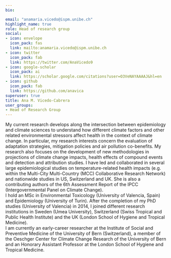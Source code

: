 ```yaml
---
bio:

email: "anamaria.vicedo@ispm.unibe.ch"
highlight_name: true
role: Head of research group
social:
- icon: envelope
  icon_pack: fas
  link: mailto:anamaria.vicedo@ispm.unibe.ch
- icon: twitter
  icon_pack: fab
  link: https://twitter.com/AnaVicedo9
- icon: google-scholar
  icon_pack: ai
  link: https://scholar.google.com/citations?user=O3VeNAYAAAAJ&hl=en
- icon: github
  icon_pack: fab
  link: https://github.com/anavica
superuser: true
title: Ana M. Vicedo-Cabrera
user_groups:
- Head of Research Group
---
```

My current research develops along the intersection between epidemiology and climate sciences to understand how different climate factors and other related environmental stressors affect health in the context of climate change. In particular, my research interests concern the evaluation of adaptation strategies, mitigation policies and air pollution co-benefits. My research also focuses on the development of new methodologies in projections of climate change impacts, health effects of compound events and detection and attribution studies. I have led and collaborated in several large epidemiological studies on temperature-related health impacts (e.g. within the Multi-City Multi-Country (MCC) Collaborative Research Network) and nationwide studies in US, Switzerland and UK. She is also a contributing authors of the 6th Assessment Report of the IPCC (Intergovernmental Panel on Climate Change).    
I hold an MSc in Environmental Toxicology (University of Valencia, Spain) and Epidemiology (University of Turin). After the completion of my PhD studies (University of Valencia) in 2014, I joined different research institutions in Sweden (Umea University), Switzerland (Swiss Tropical and Public Health Institute) and the UK (London School of Hygiene and Tropical Medicine).    
I am currently an early-career researcher at the Institute of Social and Preventive Medicine of the University of Bern (Switzerland), a member of the Oeschger Center for Climate Change Research of the University of Bern and an Honorary Assistant Professor at the London School of Hygiene and Tropical Medicine.
